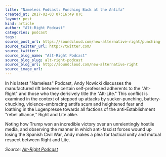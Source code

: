 ```yaml
---
title: "Nameless Podcast: Punching Back at the Antifa"
created_at: 2017-02-03 07:16:49 UTC
layout: post
kind: article
author: "Alt-Right Podcast"
categories: podcast
tags: 
source_post_url: https://soundcloud.com/new-alternative-right/punching-back-at-the-antifa
source_twitter_url: http://twitter.com/
source_twitter: 
source_blog_name: "Alt-Right Podcast"
source_blog_slug: alt-right-podcast
source_blog_url: http://soundcloud.com/new-alternative-right
source_image_url: 
---
```

In his latest "Nameless" Podcast, Andy Nowicki discusses the manufactured rift between certain self-professed adherents to the "Alt-Right" and those who they derisively title the "Alt-Lite." This conflict is examined in the context of stepped up attacks by sucker-punching, battery-chucking, violence-embracing antifa scum and heightened fear and loathing in the Lugenpresse towards all factions of the anti-Establishment "rebel alliance," Right and Lite alike.

Noting how Trump won an incredible victory over an unrelentingly hostile media, and observing the manner in which anti-fascist forces wound up losing the Spanish Civil War, Andy makes a plea for tactical unity and mutual respect between Right and Lite.<div class="">
    <i>Source: <a href="http://soundcloud.com/new-alternative-right">Alt-Right Podcast</a></i>
</div>
